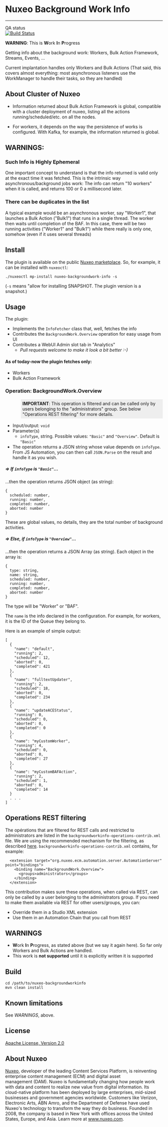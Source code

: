 # Nuxeo Background Work Info
<hr>

QA status<br/>
[![Build Status](https://qa.nuxeo.org/jenkins/buildStatus/icon?job=Sandbox/sandbox_nuxeo-nuxeo-backgroundworkinfo-master)](https://qa.nuxeo.org/jenkins/view/Sandbox/job/Sandbox/job/sandbox_nuxeo-backgroundworkinfo-master/)

**WARNING**: This is **W**ork **I**n **P**rogress

Getting info about the background work: Workers, Bulk Action Framework, Streams, Events, ...

Current implantation handles only Workers and Bulk Actions (That said, this covers almost everything: most asynchronous listeners use the WorkManager to handle their tasks, so they are handled)

## About Cluster of Nuxeo

* Information returned about Bulk Action Framework is global, compatible with a cluster deployment of nuxeo, listing all the actions running/scheduled/etc. on all the nodes.

* For workers, it depends on the way the persistence of works is configured. With Kafka, for example, the information returned is global.

## WARNINGS:
### Such Info is Highly Ephemeral
One important concept to understand is that the info returned is valid only at the exact time it was fetched. This is the intrinsic way asynchronous/background jobs work: The info can return "10 workers" when it is called, and returns 100 or 0 a millisecond later.

### There can be duplicates in the list
A typical example would be an asynchronous worker, say "Worker1", that launches a Bulk Action ("Bulk1") that runs in a single thread. The worker then waits until completion of the BAF. In this case, there will be two running activities ("Worker1" and "Bulk1") while there really is only one, somehow (even if it uses several threads)


## Install
The plugin is available on the public [Nuxeo marketplace](https://doc.nuxeo.com/studio/nuxeo-marketplace/). So, for example, it can be installed with `nuxeoctl`:

```
./nuxeoctl mp-install nuxeo-backgroundwork-info -s
```

(`-s` means "allow for installing SNAPSHOT. The plugin version is a snapshot.)


## Usage
The plugin:

* Implements the `InfoFetcher` class that, well, fetches the info
* Contributes the `BackgroundWork.Overview` operation for easy usage from UI
* Contributes a WebUI Admin slot tab in "Analytics"
  * *Pull requests welcome to make it look a bit better :-)*

#### As of today-now the plugin fetches only:
* Workers
* Bulk Action Framework


### Operation: BackgroundWork.Overview

<div style="margin-left:50px; padding:5px; background-color:#eeeeee">
<span style="font-weight:bold">IMPORTANT</span>: This operation is filtered and can be called only by users belonging to the "administrators" group. See below "Operations REST filtering" for more details.
</div>

* Input/output: `void`
* Parameter(s)
  * `infoType`, string. Possible values: `"Basic"` and `"Overview"`. Default is `"Basic"`
* The operation returns a JSON string whose value depends on `infoType`. From JS Automation, you can then call `JSON.Parse` on the result and handle it as you wish.

##### => If `infoType` is `"Basic"`...
...then the operation returns JSON object (as string):

```
{
  scheduled: number,
  running: number,
  completed: number,
  aborted: number
}
```
These are global values, no details, they are the total number of background activities.

##### => Else, if `infoType` is `"Overview"`...
...then the operation returns a JSON Array (as string). Each object in the array is:

```
{
  type: string,
  name: string,
  scheduled: number,
  running: number,
  completed: number,
  aborted: number
}
```

The type will be "Worker" or "BAF".

The `name` is the info declared in the configuration. For example, for workers, it is the ID of the Queue they belong to.

Here is an example of simple output:

```
[
  {
    "name": "default",
    "running": 2,
    "scheduled": 12,
    "aborted": 0,
    "completed": 421
  },
  {
    "name": "fulltextUpdater",
    "running": 2,
    "scheduled": 18,
    "aborted": 0,
    "completed": 234
  },
  {
    "name": "updateACEStatus",
    "running": 0,
    "scheduled": 0,
    "aborted": 0,
    "completed": 0
  },
  {
    "name": "myCustomWorker",
    "running": 4,
    "scheduled": 0,
    "aborted": 0,
    "completed": 27
  },
  {
    "name": "myCustomBAFAction",
    "running": 2,
    "scheduled": 1,
    "aborted": 0,
    "completed": 14
  }
  . . .
]
```

## Operations REST filtering
The opérations that are filtered for REST calls and restricted to administrators are listed in the `backgroundworkinfo-operations-contrib.xml` file. We are using the recommended mechanism for the filtering, as described [here](https://doc.nuxeo.com/nxdoc/filtering-exposed-operations/). `backgroundworkinfo-operations-contrib.xml` contains, for example:

```
  <extension target="org.nuxeo.ecm.automation.server.AutomationServer" point="bindings">
    <binding name="BackgroundWork.Overview">
      <groups>administrators</groups>
    </binding>
  </extension>
```

This contribution makes sure these operations, when called via REST, can only be called by a user belonging to the administrators group. If you need to make them available via REST for other users/groups, you can:

* Override them in a Studio XML extension
* Use them in an Automation Chain that you call from REST


## WARNINGS
* **W**ork **I**n **P**rogress, as stated above (but we say it again here). So far only Workers and Bulk Actions are handled.
* This work is **not supported** until it is explicitly written it is supported


## Build

    cd /path/to/nuxeo-backgroundworkinfo
    mvn clean install



## Known limitations
See _WARNINGS_, above.



## License

[Apache License, Version 2.0](http://www.apache.org/licenses/LICENSE-2.0)



## About Nuxeo

[Nuxeo](www.nuxeo.com), developer of the leading Content Services Platform, is reinventing enterprise content management (ECM) and digital asset management (DAM). Nuxeo is fundamentally changing how people work with data and content to realize new value from digital information. Its cloud-native platform has been deployed by large enterprises, mid-sized businesses and government agencies worldwide. Customers like Verizon, Electronic Arts, ABN Amro, and the Department of Defense have used Nuxeo's technology to transform the way they do business. Founded in 2008, the company is based in New York with offices across the United States, Europe, and Asia. Learn more at www.nuxeo.com.
